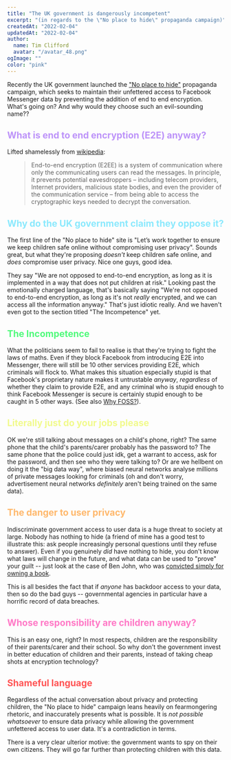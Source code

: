 ```yaml
---
title: "The UK government is dangerously incompetent"
excerpt: "(in regards to the \"No place to hide\" propaganda campaign)"
createdAt: "2022-02-04"
updatedAt: "2022-02-04"
author:
  name: Tim Clifford
  avatar: "/avatar_48.png"
ogImage: ""
color: "pink"
---
```


Recently the UK government launched the ["No place to
hide"](https://www.noplacetohide.org.uk) propaganda campaign, which seeks to
maintain their unfettered access to Facebook Messenger data by preventing the
addition of end to end encryption. What's going on? And why would they choose
such an evil-sounding name??

<h2 style="color: #bd93f9">
What is end to end encryption (E2E) anyway?
</h2>

Lifted shamelessly from
[wikipedia](https://en.wikipedia.org/wiki/End-to-end_encryption):

<blockquote style="margin-left: 40px">
End-to-end encryption (E2EE) is a system of communication where only the
communicating users can read the messages. In principle, it prevents potential
eavesdroppers – including telecom providers, Internet providers, malicious
state bodies, and even the provider of the communication service – from being
able to access the cryptographic keys needed to decrypt the conversation.
</blockquote>
<p/>

<h2 style="color: #8be9fd">
Why do the UK government claim they oppose it?
</h2>

The first line of the "No place to hide" site is "Let’s work together to ensure
we keep children safe online without compromising user privacy". Sounds great,
but what they're proposing *doesn't* keep children safe online, and *does*
compromise user privacy. Nice one guys, good idea.

They say "We are not opposed to end-to-end encryption, as long as it is
implemented in a way that does not put children at risk." Looking past the
emotionally charged language, that's basically saying "We're not opposed to
end-to-end encryption, as long as it's not *really* encrypted, and we can
access all the information anyway." That's just idiotic really. And we haven't
even got to the section titled "The Incompetence" yet.

<h2 style="color: #50fa7b">
The Incompetence
</h2>

What the politicians seem to fail to realise is that they're trying to fight
the laws of maths. Even if they block Facebook from introducing E2E into
Messenger, there will still be 10 other services providing E2E, which criminals
will flock to. What makes this situation especially stupid is that Facebook's
proprietary nature makes it untrustable *anyway*, *regardless* of whether they
claim to provide E2E, and any criminal who is stupid enough to think Facebook
Messenger is secure is certainly stupid enough to be caught in 5 other ways.
(See also [Why FOSS?](https://tim.clifford.lol/blog/why-foss)).

<h2 style="color: #f1fa8c">
Literally just do your jobs please
</h2>

OK we're still talking about messages on a child's phone, right? The same phone
that the child's parents/carer probably has the password to? The same phone
that the police could just idk, get a warrant to access, ask for the password,
and then see who they were talking to? Or are we hellbent on doing it the "big
data way", where biased neural networks analyse millions of private messages
looking for criminals (oh and don't worry, advertisement neural networks
*definitely* aren't being trained on the same data).

<h2 style="color: #ffb86c">
The danger to user privacy
</h2>

Indiscriminate government access to user data is a huge threat to society at
large. Nobody has nothing to hide (a friend of mine has a good test to
illustrate this: ask people increasingly personal questions until they refuse
to answer). Even if you genuinely *did* have nothing to hide, you don't know
what laws will change in the future, and what data can be used to "prove" your
guilt -- just look at the case of Ben John, who was [convicted simply for
owning a book](https://www.bbc.co.uk/news/uk-england-lincolnshire-58397088).

This is all besides the fact that if *anyone* has backdoor access to your data,
then so do the bad guys -- governmental agencies in particular have a horrific
record of data breaches.

<h2 style="color: #ff79c6">
Whose responsibility are children anyway?
</h2>

This is an easy one, right? In most respects, children are the responsibility
of their parents/carer and their school. So why don't the government invest in
better education of children and their parents, instead of taking cheap shots
at encryption technology?

<h2 style="color: #ff5555">
Shameful language
</h2>

Regardless of the actual conversation about privacy and protecting children,
the "No place to hide" campaign leans heavily on fearmongering rhetoric, and
inaccurately presents what is possible. It is *not possible whatsoever* to
ensure data privacy while allowing the government unfettered access to user
data. It's a contradiction in terms.

There is a very clear ulterior motive: the government wants to spy on their own
citizens. They will go far further than protecting children with this data.

<!-- vi: set sts=2 sw=2 et :-->
